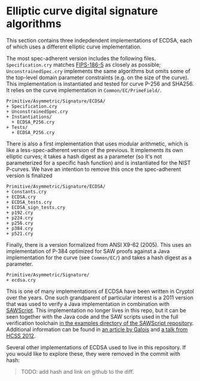 # Elliptic curve digital signature algorithms

This section contains three indepdendent implementations of ECDSA, each of which uses a different elliptic curve implementation.

The most spec-adherent version includes the following files. `Specification.cry` matches [FIPS-186-5](https://doi.org/10.6028/NIST.FIPS.186-5) as closely as possible; `UnconstrainedSpec.cry` implements the same algorithms but omits some of the top-level domain parameter constraints (e.g. on the size of the curve).
This implementation is instantiated and tested for curve P-256 and SHA256. It relies on the curve implementation in `Common/EC/PrimeField/`.
```
Primitive/Asymmetric/Signature/ECDSA/
+ Specification.cry
+ UnconstrainedSpec.cry
+ Instantiations/
  + ECDSA_P256.cry
+ Tests/
  + ECDSA_P256.cry
```

There is also a first implementation that uses modular arithmetic, which is like a less-spec-adherent version of the previous. It implements its own elliptic curves; it takes a hash digest as a parameter (so it's not parameterized for a specific hash function) and is instantiated for the NIST P-curves. We have an intention to remove this once the spec-adherent version is finalized
```
Primitive/Asymmetric/Signature/ECDSA/
+ Constants.cry
+ ECDSA.cry
+ ECDSA_tests.cry
+ ECDSA_sign_tests.cry
+ p192.cry
+ p224.cry
+ p256.cry
+ p384.cry
+ p521.cry
```

Finally, there is a version formalized from ANSI X9-62 (2005). This uses an implementation of P-384 optimized for SAW proofs against a Java implementation for the curve (see `Common/EC/`) and takes a hash digest as a parameter.
```
Primitive/Asymmetric/Signature/
+ ecdsa.cry
```

This is one of many implementations of ECDSA have been written in Cryptol over the years. One such grandparent of particular interest is a 2011 version that was used to verify a Java implementation in combination with [SAWScript](https://saw.galois.com/). This implementation no longer lives in this repo, but it can be seen together with the Java code and the SAW scripts used in the full verification toolchain [in the examples directory of the SAWScript repository](https://github.com/GaloisInc/saw-script/tree/master/examples/ecdsa). Additional information can be found in [an article by Galois](https://galois.com/blog/2012/03/verifying-ecc-implementations/) and [a talk from HCSS 2012](https://sos-vo.org/node/3405).

Several other implementations of ECDSA used to live in this repository. If you would like to explore these, they were removed in the commit with hash:
> TODO: add hash and link on github to the diff.

